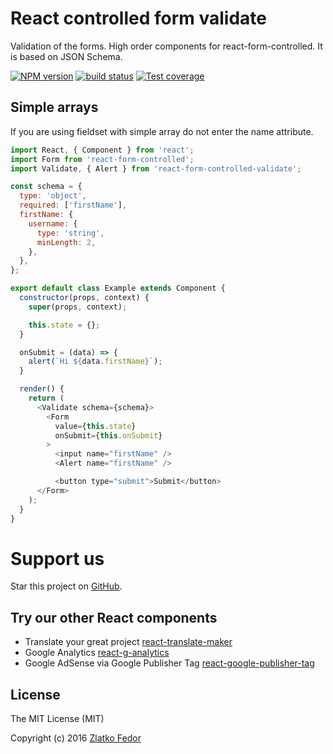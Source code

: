 # React controlled form validate

Validation of the forms. High order components for react-form-controlled.
It is based on JSON Schema.


[![NPM version][npm-image]][npm-url]
[![build status][travis-image]][travis-url]
[![Test coverage][coveralls-image]][coveralls-url]

[npm-image]: https://img.shields.io/npm/v/react-form-controlled-validate.svg?style=flat-square
[npm-url]: https://www.npmjs.com/react-form-controlled-validate
[travis-image]: https://img.shields.io/travis/seeden/react-form-controlled-validate/master.svg?style=flat-square
[travis-url]: https://travis-ci.org/seeden/react-form-controlled-validate
[coveralls-image]: https://img.shields.io/coveralls/seeden/react-form-controlled-validate/master.svg?style=flat-square
[coveralls-url]: https://coveralls.io/r/seeden/react-form-controlled-validate?branch=master
[github-url]: https://github.com/seeden/react-form-controlled-validate


## Simple arrays

If you are using fieldset with simple array do not enter the name attribute.

```js
import React, { Component } from 'react';
import Form from 'react-form-controlled';
import Validate, { Alert } from 'react-form-controlled-validate';

const schema = {
  type: 'object',
  required: ['firstName'],
  firstName: {
    username: {
      type: 'string',
      minLength: 2,
    },
  },
};

export default class Example extends Component {
  constructor(props, context) {
    super(props, context);

    this.state = {};
  }

  onSubmit = (data) => {
    alert(`Hi ${data.firstName}`);
  }

  render() {
    return (
      <Validate schema={schema}>
        <Form
          value={this.state}
          onSubmit={this.onSubmit}
        >
          <input name="firstName" />
          <Alert name="firstName" />

          <button type="submit">Submit</button>
      </Form>
    );
  }
}
```

# Support us

Star this project on [GitHub][github-url].

## Try our other React components

 - Translate your great project [react-translate-maker](https://github.com/CherrySoftware/react-translate-maker)
 - Google Analytics [react-g-analytics](https://github.com/seeden/react-g-analytics)
 - Google AdSense via Google Publisher Tag [react-google-publisher-tag](https://github.com/seeden/react-google-publisher-tag)

## License

The MIT License (MIT)

Copyright (c) 2016 [Zlatko Fedor](http://github.com/seeden)
